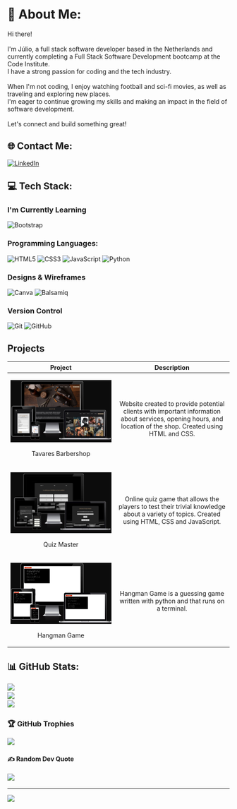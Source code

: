 # 💫 About Me:
Hi there! <br><br>I'm Júlio, a full stack software developer based in the Netherlands and currently completing a Full Stack Software Development bootcamp at the Code Institute. <br>I have a strong passion for coding and the tech industry. <br><br>When I'm not coding, I enjoy watching football and sci-fi movies, as well as traveling and exploring new places. <br>I'm eager to continue growing my skills and making an impact in the field of software development. <br><br>Let's connect and build something great!


## 🌐 Contact Me:
[![LinkedIn](https://img.shields.io/badge/LinkedIn-%230077B5.svg?logo=linkedin&logoColor=white)](https://linkedin.com/in/júlio-tavares-developer) 

## 💻 Tech Stack:

### I'm Currently Learning
![Bootstrap](https://img.shields.io/badge/bootstrap-%23563D7C.svg?style=for-the-badge&logo=bootstrap&logoColor=white)

### Programming Languages:
![HTML5](https://img.shields.io/badge/HTML5-E34F26?style=for-the-badge&logo=html5&logoColor=white) 
![CSS3](https://img.shields.io/badge/css3-%231572B6.svg?style=for-the-badge&logo=css3&logoColor=white) 
![JavaScript](https://img.shields.io/badge/javascript-%23323330.svg?style=for-the-badge&logo=javascript&logoColor=%23F7DF1E) 
![Python](https://img.shields.io/badge/python-3670A0?style=for-the-badge&logo=python&logoColor=ffdd54)  

### Designs & Wireframes
![Canva](https://img.shields.io/badge/Canva-%2300C4CC.svg?style=for-the-badge&logo=Canva&logoColor=white)
![Balsamiq](https://img.shields.io/badge/Balsamiq%20-%23A60000.svg?&style=for-the-badge&logo=Balsamiq&logoColor=FFFFFF)

### Version Control
![Git](https://img.shields.io/badge/GIT-E44C30?style=for-the-badge&logo=git&logoColor=white)
![GitHub](https://img.shields.io/badge/GitHub-100000?style=for-the-badge&logo=github&logoColor=white)

## Projects
| Project | Description | 
| :-----------: | :-----------: |
| <p><a href="https://github.com/jmanager25/tavares-barbershop"><img src="https://github.com/jmanager25/tavares-barbershop/blob/main/assets/images/project-image.jpeg"></a></p><p>Tavares Barbershop</p> | <p>Website created to provide potential clients with important information about services, opening hours, and location of the shop. Created using HTML and CSS. |
| <p><a href="https://github.com/jmanager25/quiz-master"><img src="https://github.com/jmanager25/quiz-master/blob/main/assets/images/responsive.jpeg"></a></p><p>Quiz Master</p> | <p>Online quiz game that allows the players to test their trivial knowledge about a variety of topics. Created using HTML, CSS and JavaScript. |
| <p><a href="https://github.com/jmanager25/hangman-game"><img src="https://github.com/jmanager25/hangman-game/blob/main/assets/images/Responsive-mockup.jpeg"></a></p><p>Hangman Game</p> | <p>Hangman Game is a guessing game written with python and that runs on a terminal. |

 
  
## 📊 GitHub Stats:

![](https://github-readme-stats.vercel.app/api?username=jmanager25&theme=dark&hide_border=false&include_all_commits=false&count_private=false)<br/>
![](https://github-readme-streak-stats.herokuapp.com/?user=jmanager25&theme=dark&hide_border=false)<br/>
![](https://github-readme-stats.vercel.app/api/top-langs/?username=jmanager25&theme=dark&hide_border=false&include_all_commits=false&count_private=false&layout=compact)

### 🏆 GitHub Trophies
![](https://github-profile-trophy.vercel.app/?username=jmanager25&theme=radical&no-frame=false&no-bg=true&margin-w=4)

#### ✍️ Random Dev Quote
![](https://quotes-github-readme.vercel.app/api?type=horizontal&theme=radical)

---
[![](https://visitcount.itsvg.in/api?id=jmanager25&icon=0&color=0)](https://visitcount.itsvg.in)

<!-- Proudly created with GPRM ( https://gprm.itsvg.in ) -->
<!-- Proudly created with GPRM ( https://gprm.itsvg.in ) -->
